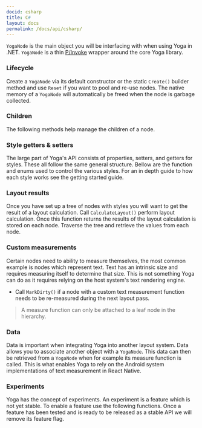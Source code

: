 ```yaml
---
docid: csharp
title: C#
layout: docs
permalink: /docs/api/csharp/
---
```

`YogaNode` is the main object you will be interfacing with when using Yoga in .NET. `YogaNode` is a thin [P/Invoke](https://msdn.microsoft.com/en-us/library/aa446536.aspx) wrapper around the core Yoga library.

### Lifecycle

Create a `YogaNode` via its default constructor or the static `Create()` builder method and use `Reset` if you want to pool and re-use nodes. The native memory of a `YogaNode` will automatically be freed when the node is garbage collected.

<script src="https://gist.github.com/emilsjolander/ce73212ee5fdb543d463822c3dd172b4.js"></script>

### Children

The following methods help manage the children of a node.

<script src="https://gist.github.com/emilsjolander/2b0ea738d3c24644fa98910b276620e4.js"></script>

### Style getters & setters

The large part of Yoga's API consists of properties, setters, and getters for styles. These all follow the same general structure. Bellow are the function and enums used to control the various styles. For an in depth guide to how each style works see the getting started guide.

<script src="https://gist.github.com/emilsjolander/a84208768e0006b8421a322c40f98539.js"></script>

### Layout results

Once you have set up a tree of nodes with styles you will want to get the result of a layout calculation. Call `CalculateLayout()` perform layout calculation. Once this function returns the results of the layout calculation is stored on each node. Traverse the tree and retrieve the values from each node.

<script src="https://gist.github.com/emilsjolander/b50acf9fc0877affeb0fc3e55b5c6b4c.js"></script>

### Custom measurements

Certain nodes need to ability to measure themselves, the most common example is nodes which represent text. Text has an intrinsic size and requires measuring itself to determine that size. This is not something Yoga can do as it requires relying on the host system's text rendering engine.

- Call `MarkDirty()` if a node with a custom text measurement function needs to be re-measured during the next layout pass.

> A measure function can only be attached to a leaf node in the hierarchy.

<script src="https://gist.github.com/emilsjolander/57178307f515e5ea1ccfbedc05df429b.js"></script>

### Data

Data is important when integrating Yoga into another layout system. Data allows you to associate another object with a `YogaNode`. This data can then be retrieved from a `YogaNode` when for example its measure function is called. This is what enables Yoga to rely on the Android system implementations of text measurement in React Native.

<script src="https://gist.github.com/emilsjolander/c099f826623d70fd6bf7dece14e76700.js"></script>

### Experiments

Yoga has the concept of experiments. An experiment is a feature which is not yet stable. To enable a feature use the following functions. Once a feature has been tested and is ready to be released as a stable API we will remove its feature flag.

<script src="https://gist.github.com/emilsjolander/97b2500918687826cdfe9429638f2d57.js"></script>
